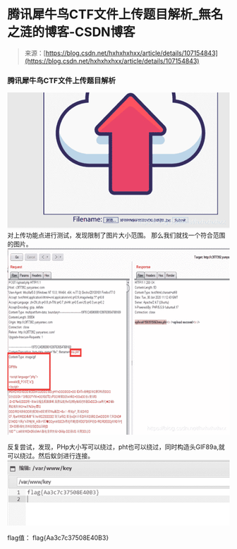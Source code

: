 <!--yml
category: 未分类
date: 2022-04-26 14:47:13
-->

# 腾讯犀牛鸟CTF文件上传题目解析_無名之涟的博客-CSDN博客

> 来源：[https://blog.csdn.net/hxhxhxhxx/article/details/107154843](https://blog.csdn.net/hxhxhxhxx/article/details/107154843)

### 腾讯犀牛鸟CTF文件上传题目解析

![在这里插入图片描述](img/942fe524f0102aa2179a9d2258844b0e.png)
对上传功能点进行测试，发现限制了图片大小范围。
那么我们就找一个符合范围的图片。
![在这里插入图片描述](img/c3f4643177069ac14afbf010c2537d20.png)

反复尝试，发现，PHp大小写可以绕过，pht也可以绕过，同时构造头GIF89a,就可以绕过。然后蚁剑进行连接。
![在这里插入图片描述](img/45d43c6b41e0340a7bbf264ebff16c08.png)

flag值：
flag{Aa3c7c37508E40B3}